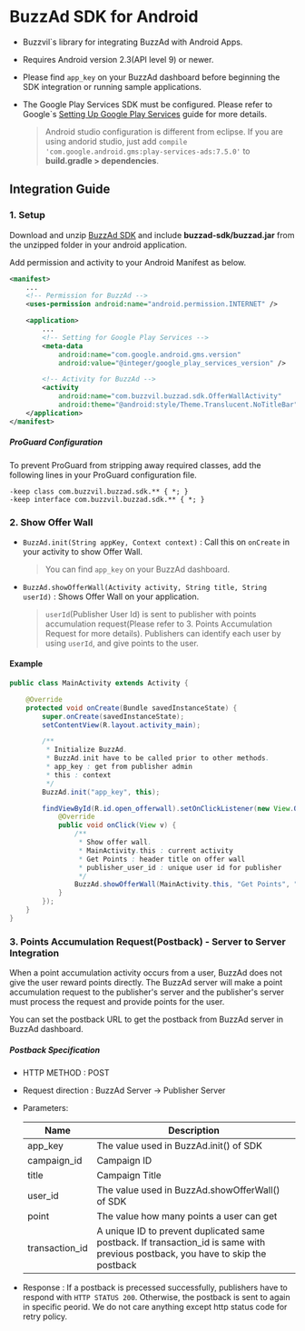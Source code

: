 # BuzzAd SDK for Android
- Buzzvil`s library for integrating BuzzAd with Android Apps.
- Requires Android version 2.3(API level 9) or newer.
- Please find `app_key` on your BuzzAd dashboard before beginning the SDK  integration or running sample applications.
- The Google Play Services SDK must be configured. Please refer to Google`s [Setting Up Google Play Services](https://developers.google.com/android/guides/setup) guide for more details.

    > Android studio configuration is different from eclipse. If you are using andorid studio, just add `compile 'com.google.android.gms:play-services-ads:7.5.0'` to **build.gradle > dependencies**.

## Integration Guide

### 1. Setup
Download and unzip [BuzzAd SDK](https://github.com/Buzzvil/buzzad-sdk-publisher/archive/master.zip) and include **buzzad-sdk/buzzad.jar** from the unzipped folder in your android application.

Add permission and activity to your Android Manifest as below.

```Xml
<manifest>
    ...
    <!-- Permission for BuzzAd -->
    <uses-permission android:name="android.permission.INTERNET" />

    <application>
        ...
        <!-- Setting for Google Play Services -->
        <meta-data
            android:name="com.google.android.gms.version"
            android:value="@integer/google_play_services_version" />

        <!-- Activity for BuzzAd -->
        <activity
            android:name="com.buzzvil.buzzad.sdk.OfferWallActivity"
            android:theme="@android:style/Theme.Translucent.NoTitleBar" />
    </application>
</manifest>
```

##### ProGuard Configuration
To prevent ProGuard from stripping away required classes, add the following lines in your ProGuard configuration file.

```
-keep class com.buzzvil.buzzad.sdk.** { *; }
-keep interface com.buzzvil.buzzad.sdk.** { *; }
```


### 2. Show Offer Wall
- `BuzzAd.init(String appKey, Context context)` : Call this on `onCreate` in your activity to show Offer Wall.

    > You can find `app_key` on your BuzzAd dashboard.

- `BuzzAd.showOfferWall(Activity activity, String title, String userId)` : Shows Offer Wall on your application.

    > `userId`(Publisher User Id) is sent to publisher with points accumulation request(Please refer to 3. Points Accumulation Request for more details). Publishers can identify each user by using `userId`, and give points to the user.

#### Example

```Java
public class MainActivity extends Activity {

    @Override
    protected void onCreate(Bundle savedInstanceState) {
        super.onCreate(savedInstanceState);
        setContentView(R.layout.activity_main);

        /**
         * Initialize BuzzAd.
         * BuzzAd.init have to be called prior to other methods.
         * app_key : get from publisher admin
         * this : context
         */
        BuzzAd.init("app_key", this);

        findViewById(R.id.open_offerwall).setOnClickListener(new View.OnClickListener() {
            @Override
            public void onClick(View v) {
            	/**
            	 * Show offer wall.
            	 * MainActivity.this : current activity
            	 * Get Points : header title on offer wall
            	 * publisher_user_id : unique user id for publisher
            	 */
                BuzzAd.showOfferWall(MainActivity.this, "Get Points", "publisher_user_id");
            }
        });
    }
}
```

### 3. Points Accumulation Request(Postback)  - Server to Server Integration
When a point accumulation activity occurs from a user, BuzzAd does not give the user reward points directly. The BuzzAd server will make a point accumulation request to the publisher's server and the publisher's server must process the request and provide points for the user.

You can set the postback URL to get the postback from BuzzAd server in BuzzAd dashboard.

##### Postback Specification
- HTTP METHOD : POST
- Request direction : BuzzAd Server -> Publisher Server
- Parameters:

    | Name  | Description |
    | ------------- | ------------- |
    | app_key  | The value used in BuzzAd.init() of SDK  |
    | campaign_id  | Campaign ID  |
    | title | Campaign Title |
    | user_id  | The value used in BuzzAd.showOfferWall() of SDK |
    | point | The value how many points a user can get |
    | transaction_id | A unique ID to prevent duplicated same postback. If transaction_id is same with previous postback, you have to skip the postback |

- Response : If a postback is precessed successfully, publishers have to respond with `HTTP STATUS 200`. Otherwise, the postback is sent to again in specific peorid. We do not care anything except http status code for retry policy.
